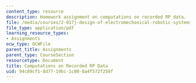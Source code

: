 ```yaml
---
content_type: resource
description: Homework assignment on computations on recorded RP data.
file: /media/courses/2-017j-design-of-electromechanical-robotic-systems-fall-2009/94c89cf18d7719bc1c808a4f572f258f_MIT2_017JF09_p20.pdf
file_type: application/pdf
learning_resource_types:
- Assignments
ocw_type: OCWFile
parent_title: Assignments
parent_type: CourseSection
resourcetype: Document
title: Computations on Recorded RP Data
uid: 94c89cf1-8d77-19bc-1c80-8a4f572f258f
---
```


